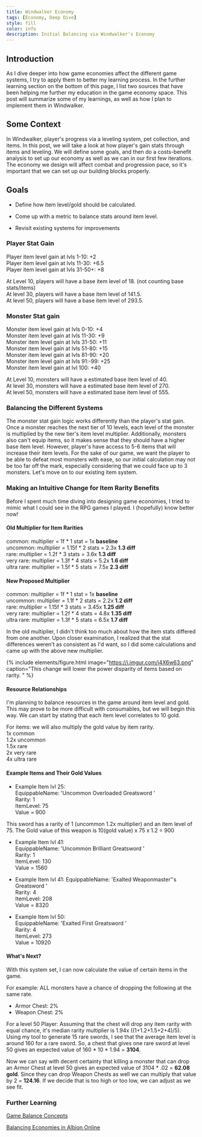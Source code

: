 ```yaml
---
title: Windwalker Economy
tags: [Economy, Deep Dive]
style: fill
color: info
description: Initial Balancing via Windwalker's Economy
---
```


## Introduction

As I dive deeper into how game economies affect the different game systems, I try to apply them to better my learning process. In the further learning section on the bottom of this page, I list two sources that have been helping me further my education in the game economy space. This post will summarize some of my learnings, as well as how I plan to implement them in Windwalker.


## Some Context

In Windwalker, player's progress via a leveling system, pet collection, and items. In this post, we will take a look at how player's gain stats through items and leveling. We will define some goals, and then do a costs-benefit analysis to set up our economy as well as we can in our first few iterations. The economy we design will affect combat and progression pace, so it's important that we can set up our building blocks properly. 

## Goals

* Define how item level/gold should be calculated.

* Come up with a metric to balance stats around item level.

* Revisit existing systems for improvements

### Player Stat Gain

Player item level gain at lvls 1-10:   +2 \
Player item level gain at lvls 11-30:  +6.5 \
Player item level gain at lvls 31-50+: +8

At Level 10, players will have a base item level of 18. (not counting base stats/items)\
At level 30, players will have a base item level of 141.5.\
At level 50, players will have a base item level of 293.5.


### Monster Stat gain

Monster item level gain at lvls 0-10:   +4\
Monster item level gain at lvls 11-30:  +9 \
Monster item level gain at lvls 31-50:  +11\
Monster item level gain at lvls 51-80:  +15\
Monster item level gain at lvls 81-90:  +20 \
Monster item level gain at lvls 91:-99: +25 \
Monster item level gain at lvl 100:    +40 

At Level 10, monsters will have a estimated base item level of 40.\
At level 30, monsters will have a estimated base item level of 270.\
At level 50, monsters will have a estimated base item level of 555.


### Balancing the Different Systems

The monster stat gain logic works differently than the player's stat gain. Once a monster reaches the next tier of 10 levels, each level of the monster is multiplied by the new tier's item level multiplier. Additionally, monsters also can't equip items, so it makes sense that they should have a higher base item level. However, player's have access to 5-6 items that will increase their item levels. For the sake of our game, we want the player to be able to defeat most monsters with ease, so our initial calculation may not be too far off the mark, especially considering that we could face up to 3 monsters. Let's move on to our existing item system.

### Making an Intuitive Change for Item Rarity Benefits

Before I spent much time diving into designing game economies, I tried to mimic what I could see in the RPG games I played. I (hopefully) know better now! 

#### Old Multiplier for Item Rarities
common: multiplier = 1f * 1 stat = 1x			**baseline**\
uncommon: multiplier = 1.15f * 2 stats = 2.3x 	**1.3 diff**\
rare: multiplier = 1.2f * 3 stats = 3.6x 			**1.3 diff**\
very rare: multiplier = 1.3f * 4 stats = 5.2x 		**1.6 diff**\
ultra rare:  multiplier = 1.5f * 5 stats = 7.5x 		**2.3 diff**


#### New Proposed Multiplier
common: multiplier = 1f * 1 stat = 1x			**baseline**\
uncommon: multiplier = 1.1f * 2 stats = 2.2x 		**1.2 diff**\
rare: multiplier = 1.15f * 3 stats = 3.45x 		**1.25 diff**\
very rare: multiplier = 1.2f * 4 stats = 4.8x 		**1.35 diff**\
ultra rare:  multiplier = 1.3f * 5 stats = 6.5x 		**1.7 diff**

In the old multiplier, I didn't think too much about how the item stats differed from one another. Upon closer examination, I realized that the stat differences weren't as consistent as I'd want, so I did some calculations and came up with the above new multiplier. 

{% include elements/figure.html image="https://i.imgur.com/i4X6w63.png" caption="This change will lower the power disparity of items based on rarity. " %}



#### Resource Relationships
I'm planning to balance resources in the game around item level and gold. This may prove to be more difficult with consumables, but we will begin this way.
We can start by stating that each item level correlates to 10 gold.

For items: we will also multiply the gold value by item rarity.\
1x common\
1.2x uncommon\
1.5x rare\
2x very rare\
4x ultra rare

#### Example Items and Their Gold Values

- Example Item lvl 25: \
    EquippableName: 'Uncommon Overloaded Greatsword '\
    Rarity: 1\
    ItemLevel: 75\
    Value =  900

This sword has a rarity of 1 (uncommon 1.2x multiplier) and an item level of 75. The Gold value of this weapon is 10(gold value) x 75 x 1.2 = 900

- Example Item lvl 41:\
    EquippableName: 'Uncommon Brilliant Greatsword '\
    Rarity: 1\
    ItemLevel: 130\
Value =  1560

- Example Item lvl 41:
    EquippableName: 'Exalted Weaponmaster''s Greatsword '\
    Rarity: 4\
    ItemLevel: 208\
Value = 8320

- Example Item lvl 50:\
    EquippableName: 'Exalted First Greatsword '\
    Rarity: 4\
    ItemLevel: 273\
Value = 10920


#### What's Next?
With this system set, I can now calculate the value of certain items in the game.

For example: ALL monsters have a chance of dropping the following at the same rate.
- Armor Chest: 2%
- Weapon Chest: 2%

For a level 50 Player: Assuming that the chest will drop any item rarity with equal chance, it's median rarity multiplier is 1.94x ((1+1.2+1.5+2+4)/5). Using my tool to generate 15 rare swords, I see that the average item level is around 160 for a rare sword. So, a chest that gives one rare sword at level 50 gives an expected value of 160 * 10 * 1.94 = **3104**.

Now we can say with decent certainty that killing a monster that can drop an Armor Chest at level 50 gives an expected value of 3104 * .02 = **62.08 gold**. Since they can drop Weapon Chests as well we can multiply that value by 2 = **124.16**. If we decide that is too high or too low, we can adjust as we see fit.


### Further Learning
[Game Balance Concepts](
https://gamebalanceconcepts.wordpress.com/)

[Balancing Economies in Albion Online](
https://www.youtube.com/watch?v=aX8f1lE09uY&ab_channel=GDC)